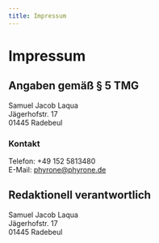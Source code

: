 ```yaml
---
title: Impressum
---
```

# Impressum
## Angaben gemäß § 5 TMG
Samuel Jacob Laqua  
Jägerhofstr. 17  
01445 Radebeul

### Kontakt
Telefon: +49 152 5813480  
E-Mail: phyrone@phyrone.de

## Redaktionell verantwortlich
Samuel Jacob Laqua  
Jägerhofstr. 17  
01445 Radebeul  